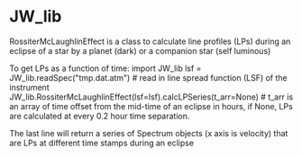# JW_lib

RossiterMcLaughlinEffect is a class to calculate line profiles (LPs) during an eclipse of a star by a planet (dark) or a companion star (self luminous)

To get LPs as a function of time:
import JW_lib
lsf = JW_lib.readSpec("tmp.dat.atm") # read in line spread function (LSF) of the instrument
JW_lib.RossiterMcLaughlinEffect(lsf=lsf).calcLPSeries(t_arr=None) # t_arr is an array of time offset from the mid-time of an eclipse in hours, if None, LPs are calculated at every 0.2 hour time separation. 

The last line will return a series of Spectrum objects (x axis is velocity) that are LPs at different time stamps during an eclipse
